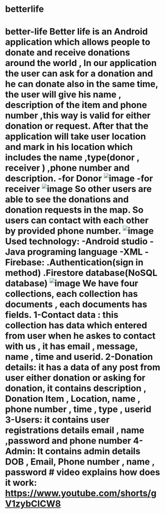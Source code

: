 # betterlife
 # better-life Better life is an Android application which allows people to donate and receive donations around the world , In our application the user can ask for a donation and he can donate also in the same time, the user will give his name , description  of the item and phone number ,this way is valid for either donation or request. After that the application will take user location and  mark in his location which includes the name ,type(donor , receiver ) ,phone number and description. -for Donor ![image](https://user-images.githubusercontent.com/96696339/207243154-83167d9f-4b89-4fc4-b3e1-e45b675f639e.png) -for receiver ![image](https://user-images.githubusercontent.com/96696339/207243221-4ae2fa99-f022-4612-8b21-f08fc60511bf.png) So other users are able to see the donations and donation requests in the map. So users can contact with each other by provided phone number.  ![image](https://user-images.githubusercontent.com/96696339/207244337-342d6aee-1cf9-4e19-ad0d-bbda19c4eafd.png)  Used technology:  -Android studio  -Java programing language  -XML  -Firebase:       .Authentication(sign in method)      .Firestore database(NoSQL database)  ![image](https://user-images.githubusercontent.com/96696339/207243445-4b40407e-2b5c-4d11-aa7d-b0fb62ad2d81.png)   We have four collections, each collection has documents , each documents has fields. 1-Contact data : this collection has data which entered from user when he askes to contact with us , it has email , message, name , time and userid. 2-Donation details: it has a data of any post from user either donation or asking for donation, it contains description , Donation Item , Location, name , phone number ,   time , type , userid 3-Users: it contains user registrations details email , name ,password and phone number 4-Admin: It contains admin details DOB , Email, Phone number , name , password  # video explains how does it work: https://www.youtube.com/shorts/gV1zybCICW8
